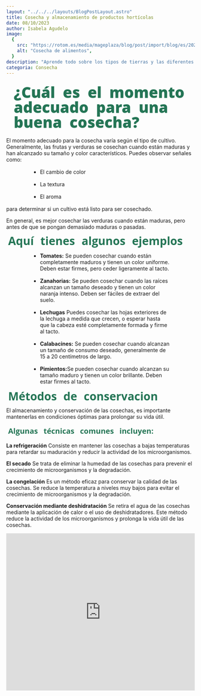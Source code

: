```yaml
---
layout: "../../../layouts/BlogPostLayout.astro"
title: Cosecha y almacenamiento de productos hortícolas
date: 08/10/2023
author: Isabela Agudelo
image:
  {
    src: "https://rotom.es/media/mageplaza/blog/post/import/blog/es/2020/08/cuidar-los-cultivos-con-carros-logisticos-contenedores-y-otras-soluciones-agricolas/cuidar-los-cultivos-con-carros-logisticos-contenedores-y-otras-soluciones-agricolas-2.jpg",
    alt: "Cosecha de alimentos",
  }
description: "Aprende todo sobre los tipos de tierras y las diferentes cosas que puedes realizar con cada una de ellas"
categoria: Consecha
---
```


<h1 class="post-title">¿Cuál es el momento adecuado para una buena cosecha?</h1>
El momento adecuado para la cosecha varía según el tipo de cultivo. Generalmente, las frutas y verduras se cosechan
cuando están maduras y han alcanzado su tamaño y color característicos. Puedes observar señales como:

<div class="list-container">

- El cambio de color
- La textura
- El aroma

</div>

para determinar si un cultivo está listo para ser cosechado.

En general, es mejor cosechar las verduras cuando están maduras, pero antes de que se pongan demasiado maduras o
pasadas.

<div class="post-sub-title">Aquí tienes algunos ejemplos</div>

<div class="list-container">

- <b>Tomates:</b> Se pueden cosechar cuando están completamente maduros y tienen un color uniforme. Deben estar firmes, pero
  ceder ligeramente al tacto.
- <b>Zanahorias:</b> Se pueden cosechar cuando las raíces alcanzan un tamaño deseado y tienen un color naranja intenso. Deben
  ser fáciles de extraer del suelo.
- <b>Lechugas</b> Puedes cosechar las hojas exteriores de la lechuga a medida que crecen, o esperar hasta que la cabeza esté
  completamente formada y firme al tacto.
- <b>Calabacines:</b> Se pueden cosechar cuando alcanzan un tamaño de consumo deseado, generalmente de 15 a 20 centímetros de
  largo.
- <b>Pimientos:</b>Se pueden cosechar cuando alcanzan su tamaño maduro y tienen un color brillante. Deben estar firmes al
  tacto.

</div>

<div class="post-sub-title">Métodos de conservacion</div>

El almacenamiento y conservación de las cosechas, es importante mantenerlas en condiciones óptimas para prolongar su
vida útil.

<div class="post-mini-title">

Algunas técnicas comunes incluyen:

</div>

**La refrigeración**
Consiste en mantener las cosechas a bajas temperaturas para retardar su maduración y reducir la actividad de los
microorganismos.

**El secado**
Se trata de eliminar la humedad de las cosechas para prevenir el crecimiento de microorganismos y la degradación.

**La congelación**
Es un método eficaz para conservar la calidad de las cosechas. Se reduce la temperatura a niveles muy bajos para evitar
el crecimiento de microorganismos y la degradación.

**Conservación mediante deshidratación**
Se retira el agua de las cosechas mediante la aplicación de calor o el uso de deshidratadores. Este método reduce la
actividad de los microorganismos y prolonga la vida útil de las cosechas.

<iframe src="https://www.youtube.com/embed/pZjYNDov0y8?si=Mz7jqPBvym6_d5Fb" title="YouTube video player" frameborder="0"
  allow="accelerometer; autoplay; clipboard-write; encrypted-media; gyroscope; picture-in-picture; web-share"
  allowfullscreen></iframe>

<style>

  iframe {
    width: 100%;
    height: 420px;
  }


  .post-title{
    font-family: "Open Sans", sans-serif;
    font-size:  40px;
    font-weight: 900;
    color: #247555;
    padding: 10px;
    margin: 10px;
    line-height: 100%;
    word-spacing: 10px;

  }

  .post-sub-title {
    font-family: "Open Sans", sans-serif;
    font-size:  30px;
    font-weight: 500;
    color: #247555;
    margin: 5px;
    line-height: 100%;
    word-spacing: 10px;
    font-weight: 700;

  }

  .post-mini-title {
    font-family: "Open Sans", sans-serif;
    font-size:  20px;
    font-weight: 500;
    color: #247555;
    margin: 5px;
    line-height: 100%;
    word-spacing: 10px;
    font-weight: 700;
  }


  .list-container > ul {
    list-style: disc;
    margin: 1rem 10%;
  }

  .list-container > ul > li {
    margin: 1rem;
  }

  .list-container > li {
    margin: 10px;

  }

</style>
